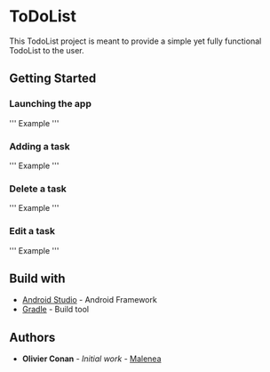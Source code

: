 # ToDoList

This TodoList project is meant to provide a simple yet fully functional TodoList to the user.

## Getting Started

### Launching the app

'''
Example
'''

### Adding a task

'''
Example
'''

### Delete a task

'''
Example
'''

### Edit a task

'''
Example
'''

## Build with

* [Android Studio](https://developer.android.com/studio/index.html) - Android Framework
* [Gradle](https://gradle.org) - Build tool

## Authors

* **Olivier Conan** - *Initial work* - [Malenea](https://github.com/Malenea)